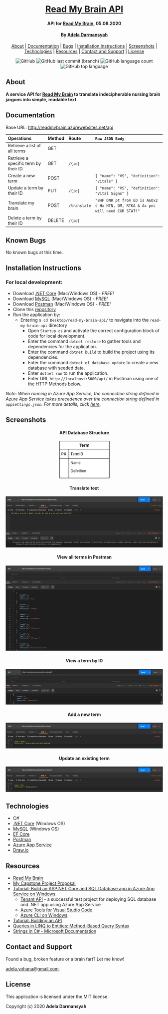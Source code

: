 <div align=center>

# [Read My Brain API](https://github.com/ayohana/read-my-brain-api.git/)

#### API for [Read My Brain](https://github.com/ayohana/read-my-brain-api.git/), 05.08.2020

#### By [**Adela Darmansyah**](https://github.com/ayohana/)

[About](#About) | [Documentation](#Documentation) | [Bugs](#Known-Bugs) | [Installation Instructions](#Installation-Instructions) | [Screenshots](#Screenshots)  | [Technologies](#Technologies) | [Resources](#Resources) | [Contact and Support](#Contact-and-Support) | [License](#License)

![GitHub](https://img.shields.io/github/license/ayohana/read-my-brain-api?color=%23DE98B2&style=for-the-badge) ![GitHub last commit (branch)](https://img.shields.io/github/last-commit/ayohana/read-my-brain-api/master?color=%23DE98B2&style=for-the-badge) ![GitHub language count](https://img.shields.io/github/languages/count/ayohana/read-my-brain-api?color=%23DE98B2&style=for-the-badge) ![GitHub top language](https://img.shields.io/github/languages/top/ayohana/read-my-brain-api?color=%23DE98B2&style=for-the-badge)

</div>

## About

**A service API for [Read My Brain](https://github.com/ayohana/read-my-brain.git/) to translate indecipherable nursing brain jargons into simple, readable text.**

## Documentation

Base URL: http://readmybrain.azurewebsites.net/api

| Operations                        | Method | Route | `Raw JSON Body` |
| :-------------------------------- | :----- | :---- | :-------- |
| Retrieve a list of all terms      | GET    | | |
| Retrieve a specific term by their ID | GET | `/{id}` | |
| Create a new term                 | POST   | | `{ "name": "VS", "definition": "vitals" }` |
| Update a term by their ID         | PUT    | `/{id}` | `{ "name": "VS", "definition": "Vital Signs" }` |
| Translate my brain                | POST   | `/translate` | `"84F DNR pt from ED is A&Ox2 c̅ Hx HTN, DM, RTKA & Ax pnc will need CXR STAT!"` |
| Delete a term by their ID         | DELETE | `/{id}` |  |

## Known Bugs

No known bugs at this time.

## Installation Instructions

### For local development:
* Download [.NET Core](https://www.learnhowtoprogram.com/c-and-net/getting-started-with-c/installing-c-and-net) (Mac/Windows OS) - _FREE!_
* Download [MySQL](https://www.learnhowtoprogram.com/c-and-net/getting-started-with-c/installing-and-configuring-mysql) (Mac/Windows OS) - _FREE!_
* Download [Postman](https://www.postman.com/downloads/) (Mac/Windows OS) - _FREE!_
* Clone this [repository](https://github.com/ayohana/read-my-brain-api.git/)
* Run the application by:
  * Entering `$ cd Desktop/read-my-brain-api/` to navigate into the `read-my-brain-api` directory 
    * Open `Startup.cs` and activate the correct configuration block of code for local development.
    * Enter the command `dotnet restore` to gather tools and dependencies for the application.
    * Enter the command `dotnet build` to build the project using its dependencies.
    * Enter the command `dotnet ef database update` to create a new database with seeded data. 
    * Enter `dotnet run` to run the application.
    * Enter URL `http://localhost:5000/api/` in Postman using one of the HTTP Methods [below](#HTTP-Methods-and-Routes). 

_Note: When running in Azure App Service, the connection string defined in Azure App Service takes precedence over the connection string defined in `appsettings.json`. For more details, click [here](https://docs.microsoft.com/en-us/azure/app-service/app-service-web-tutorial-dotnetcore-sqldb#configure-connection-string)._

## Screenshots

<div align=center>

#### API Database Structure

![Read My Brain API's Database Structure created using Draw.io](./Images/read-my-brain-api-database-structure.png/)

#### Translate text

![Post JSON string in Postman](./Images/translate-json-string.JPG/)

#### View all terms in Postman

![Get all terms in Postman](./Images/get-all-terms.JPG/)

#### View a term by ID

![Get a term by termID in Postman](./Images/get-term-by-id.JPG/)

#### Add a new term

![Post a new term in Postman](./Images/post-new-term.JPG/)

#### Update an existing term

![Put an existing term in Postman](./Images/put-term-to-edit.JPG/)

</div>

## Technologies

* C#
* [.NET Core](https://dotnet.microsoft.com/download/dotnet-core/) (Windows OS)
* [MySQL](https://dev.mysql.com/downloads/file/?id=484919) (Windows OS)
* [EF Core](https://github.com/PomeloFoundation/Pomelo.EntityFrameworkCore.MySql)
* [Postman](https://www.postman.com/downloads/)
* [Azure App Service](https://azure.microsoft.com/en-us/services/app-service/)
* [Draw.io](https://app.diagrams.net/)

## Resources

* [Read My Brain](https://github.com/ayohana/read-my-brain.git/)
* [My Capstone Project Proposal](https://docs.google.com/document/d/1bxW7XzQk9xxoDU-CSc2oWtsvJcJJNuBybUBFhglaJDo/edit?usp=sharing)
* [Tutorial: Build an ASP.NET Core and SQL Database app in Azure App Service on Windows](https://docs.microsoft.com/en-us/azure/app-service/app-service-web-tutorial-dotnetcore-sqldb)
  * [Tenant API](https://github.com/ayohana/TenantAPI.git) - a successful test project for deploying SQL database and .NET app using Azure App Service
  * [Azure Tools for Visual Studio Code](https://marketplace.visualstudio.com/items?itemName=ms-vscode.vscode-node-azure-pack)
  * [Azure CLI on Windows](https://docs.microsoft.com/en-us/cli/azure/install-azure-cli-windows?view=azure-cli-latest#install-or-update)
* [Tutorial: Building an API](https://www.learnhowtoprogram.com/c-and-net/building-an-api)
* [Queries in LINQ to Entities: Method-Based Query Syntax](https://docs.microsoft.com/en-us/dotnet/framework/data/adonet/ef/language-reference/queries-in-linq-to-entities#method-based-query-syntax)
* [Strings in C# - Microsoft Documentation](https://docs.microsoft.com/en-us/dotnet/csharp/programming-guide/strings/)

## Contact and Support

Found a bug, broken feature or a brain fart? Let me know!

[adela.yohana@gmail.com](mailto:adela.yohana@gmail.com).

## License

This application is licensed under the MIT license.

Copyright (c) 2020 **Adela Darmansyah**